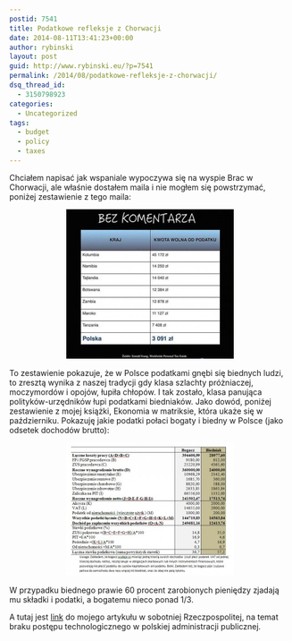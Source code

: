 ```yaml
---
postid: 7541
title: Podatkowe refleksje z Chorwacji
date: 2014-08-11T13:41:23+00:00
author: rybinski
layout: post
guid: http://www.rybinski.eu/?p=7541
permalink: /2014/08/podatkowe-refleksje-z-chorwacji/
dsq_thread_id:
  - 3150798923
categories:
  - Uncategorized
tags:
  - budget
  - policy
  - taxes
---
```

Chciałem napisać jak wspaniale wypoczywa się na wyspie Brac w Chorwacji, ale właśnie dostałem maila i nie mogłem się powstrzymać, poniżej zestawienie z tego maila:

<p style="text-align: center;">
  <a href="/uploads/2014/08/Podatki.jpg"><img class="size-medium wp-image-7542 aligncenter" title="Podatki" src="/uploads/2014/08/Podatki-300x267.jpg" alt="" width="300" height="267" /></a>
</p>

<p style="text-align: left;">
  To zestawienie pokazuje, że w Polsce podatkami gnębi się biednych ludzi, to zresztą wynika z naszej tradycji gdy klasa szlachty próżniaczej, moczymordów i opojów, łupiła chłopów. I tak zostało, klasa panująca polityków-urzędników łupi podatkami biedniaków. Jako dowód, poniżej zestawienie z mojej książki, Ekonomia w matriksie, która ukaże się w październiku. Pokazuję jakie podatki połaci bogaty i biedny w Polsce (jako odsetek dochodów brutto):
</p>

<p style="text-align: center;">
  <a href="/uploads/2014/08/podatki_bogaty_biedny1.jpg"><img class=" wp-image-7545 aligncenter" title="podatki_bogaty_biedny" src="/uploads/2014/08/podatki_bogaty_biedny1-300x238.jpg" alt="" width="300" height="238" /></a>
</p>

W przypadku biednego prawie 60 procent zarobionych pieniędzy zjadają mu składki i podatki, a bogatemu nieco ponad 1/3.

A tutaj jest [link](http://www.ekonomia.rp.pl/artykul/705506,1132174-Dlaczego-postep-omija-administracje-publiczna.html) do mojego artykułu w sobotniej Rzeczpospolitej, na temat braku postępu technologicznego w polskiej administracji publicznej.
